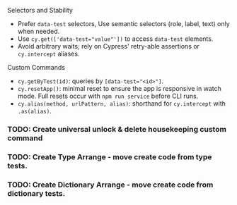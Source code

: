 Selectors and Stability

- Prefer `data-test` selectors, Use semantic selectors (role, label, text) only when needed.
- Use `cy.get(['data-test="value"'])` to access `data-test` elements.
- Avoid arbitrary waits; rely on Cypress' retry-able assertions or `cy.intercept` aliases.

Custom Commands

- `cy.getByTest(id)`: queries by `[data-test="<id>"]`.
- `cy.resetApp()`: minimal reset to ensure the app is responsive in watch mode. Full resets occur with `npm run service` before CLI runs.
- `cy.alias(method, urlPattern, alias)`: shorthand for `cy.intercept` with `.as(alias)`.


### TODO: Create universal unlock & delete housekeeping custom command
### TODO: Create Type Arrange - move create code from type tests.
### TODO: Create Dictionary Arrange - move create code from dictionary tests.